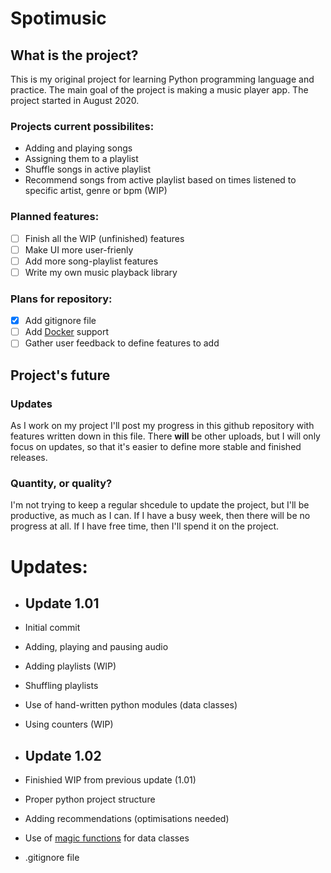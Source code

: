 # Spotimusic
## What is the project?
This is my original project for learning Python programming language and practice. The main goal of the project is making a music player app. The project started in August 2020.
### Projects current possibilites:
- Adding and playing songs
- Assigning them to a playlist
- Shuffle songs in active playlist
- Recommend songs from active playlist based on times listened to specific artist, genre or bpm (WIP)

### Planned features:
- [ ] Finish all the WIP (unfinished) features
- [ ] Make UI more user-frienly
- [ ] Add more song-playlist features
- [ ] Write my own music playback library

### Plans for repository:
- [x] Add gitignore file
- [ ] Add [Docker](https://www.docker.com/) support
- [ ] Gather user feedback to define features to add

## Project's future

### Updates
As I work on my project I'll post my progress in this github repository with features written down in this file. There **will** be other uploads, but I will only focus on updates, so that it's easier to define more stable and finished releases.

### Quantity, or quality?
I'm not trying to keep a regular shcedule to update the project, but I'll be productive, as much as I can. If I have a busy week, then there will be no progress at all. If I have free time, then I'll spend it on the project.

# Updates:
- ## Update 1.01
- Initial commit
- Adding, playing and pausing audio
- Adding playlists (WIP)
- Shuffling playlists
- Use of hand-written python modules (data classes)
- Using counters (WIP)

- ## Update 1.02
- Finishied WIP from previous update (1.01)
- Proper python project structure
- Adding recommendations (optimisations needed)
- Use of [magic functions](https://www.tutorialsteacher.com/python/magic-methods-in-python) for data classes
- .gitignore file
